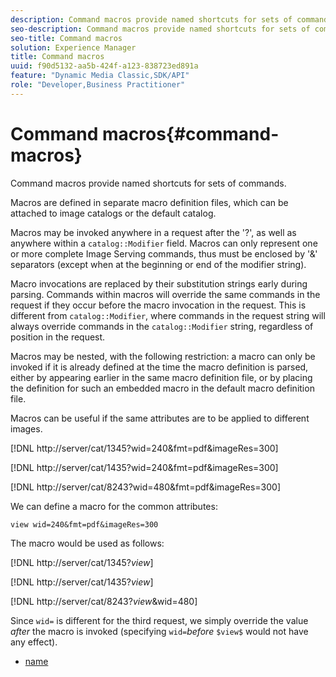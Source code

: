 ```yaml
---
description: Command macros provide named shortcuts for sets of commands.
seo-description: Command macros provide named shortcuts for sets of commands.
seo-title: Command macros
solution: Experience Manager
title: Command macros
uuid: f90d5132-aa5b-424f-a123-838723ed891a
feature: "Dynamic Media Classic,SDK/API"
role: "Developer,Business Practitioner"
---
```


# Command macros{#command-macros}

Command macros provide named shortcuts for sets of commands.

Macros are defined in separate macro definition files, which can be attached to image catalogs or the default catalog.

Macros may be invoked anywhere in a request after the '?', as well as anywhere within a `catalog::Modifier` field. Macros can only represent one or more complete Image Serving commands, thus must be enclosed by '&' separators (except when at the beginning or end of the modifier string).

Macro invocations are replaced by their substitution strings early during parsing. Commands within macros will override the same commands in the request if they occur before the macro invocation in the request. This is different from `catalog::Modifier`, where commands in the request string will always override commands in the `catalog::Modifier` string, regardless of position in the request.

Macros may be nested, with the following restriction: a macro can only be invoked if it is already defined at the time the macro definition is parsed, either by appearing earlier in the same macro definition file, or by placing the definition for such an embedded macro in the default macro definition file.

Macros can be useful if the same attributes are to be applied to different images.

[!DNL http://server/cat/1345?wid=240&fmt=pdf&imageRes=300]

[!DNL http://server/cat/1435?wid=240&fmt=pdf&imageRes=300]

[!DNL http://server/cat/8243?wid=480&fmt=pdf&imageRes=300]

We can define a macro for the common attributes:

`view wid=240&fmt=pdf&imageRes=300`

The macro would be used as follows:

[!DNL http://server/cat/1345?$view$]

[!DNL http://server/cat/1435?$view$]

[!DNL http://server/cat/8243?$view$&wid=480]

Since `wid=` is different for the third request, we simply override the value *after* the macro is invoked (specifying `wid=`*before* `$view$` would not have any effect). 

+ [name](r-name.md)
